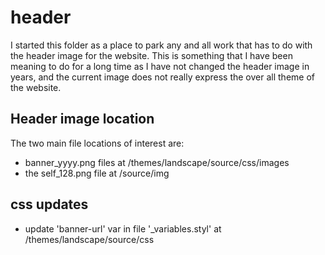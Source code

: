 # header

I started this folder as a place to park any and all work that has to do with the header image for the website. This is something that I have been meaning to do for a long time as I have not changed the header image in years, and the current image does not really express the over all theme of the website.

## Header image location

The two main file locations of interest are:

* banner_yyyy.png files at /themes/landscape/source/css/images
* the self_128.png file at /source/img

## css updates

* update 'banner-url' var in file  '_variables.styl'  at /themes/landscape/source/css 